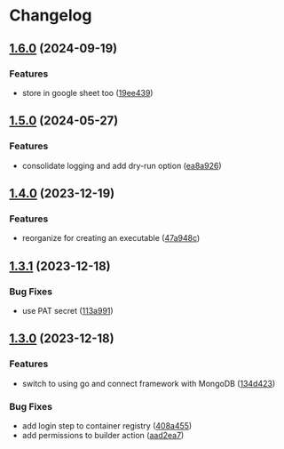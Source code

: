# Changelog

## [1.6.0](https://github.com/patrickjmcd/lake-info/compare/v1.5.0...v1.6.0) (2024-09-19)


### Features

* store in google sheet too ([19ee439](https://github.com/patrickjmcd/lake-info/commit/19ee439b4f08c930ac37ceee7621ebbe31df681c))

## [1.5.0](https://github.com/patrickjmcd/lake-info/compare/v1.4.0...v1.5.0) (2024-05-27)


### Features

* consolidate logging and add dry-run option ([ea8a926](https://github.com/patrickjmcd/lake-info/commit/ea8a926a3a18705cfdf6b412b11d46bdfe11a302))

## [1.4.0](https://github.com/patrickjmcd/lake-info/compare/v1.3.1...v1.4.0) (2023-12-19)


### Features

* reorganize for creating an executable ([47a948c](https://github.com/patrickjmcd/lake-info/commit/47a948cb6933da151b2f41b79c92d8834f4fb109))

## [1.3.1](https://github.com/patrickjmcd/lake-info/compare/v1.3.0...v1.3.1) (2023-12-18)


### Bug Fixes

* use PAT secret ([113a991](https://github.com/patrickjmcd/lake-info/commit/113a991acf7c1dad946e7e0285301160ac57341a))

## [1.3.0](https://github.com/patrickjmcd/lake-info/compare/v1.2.0...v1.3.0) (2023-12-18)


### Features

* switch to using go and connect framework with MongoDB ([134d423](https://github.com/patrickjmcd/lake-info/commit/134d4235a40ecaa39c20f47d26d5fd0789d47bff))


### Bug Fixes

* add login step to container registry ([408a455](https://github.com/patrickjmcd/lake-info/commit/408a4551262e8601eece3b8f2bb58ba49f7feb93))
* add permissions to builder action ([aad2ea7](https://github.com/patrickjmcd/lake-info/commit/aad2ea792922d547ee21c15de4117e16dec3b39a))

